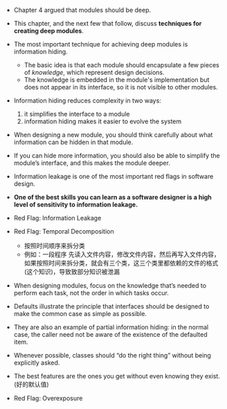 + Chapter 4 argued that modules should be deep.
+ This chapter, and the next few that follow, discuss **techniques for creating deep modules**.

+ The most important technique for achieving deep modules is information hiding.
    + The basic idea is that each module should encapsulate a few pieces of *knowledge*, which represent design decisions.
    + The knowledge is embedded in the module's implementation but does not appear in its interface, so it is not visible to other modules.

+ Information hiding reduces complexity in two ways:
    1. it simplifies the interface to a module
    2. information hiding makes it easier to evolve the system

+ When designing a new module, you should think carefully about what information can be hidden in that module.
+ If you can hide more information, you should also be able to simplify the module’s interface, and this makes the module deeper.

+ Information leakage is one of the most important red flags in software design.
+ **One of the best skills you can learn as a software designer is a high level of sensitivity to information leakage.**

+ Red Flag: Information Leakage

+ Red Flag: Temporal Decomposition
    + 按照时间顺序来拆分类
    + 例如：一段程序 先读入文件内容，修改文件内容，然后再写入文件内容，如果按照时间来拆分类，就会有三个类，这三个类里都依赖的文件的格式(这个知识)，导致致部分知识被泄漏

+ When designing modules, focus on the knowledge that’s needed to perform each task, not the order in which tasks occur.

+ Defaults illustrate the principle that interfaces should be designed to make the common case as simple as possible.
+ They are also an example of partial information hiding: in the normal case, the caller need not be aware of the existence of the defaulted item.
+ Whenever possible, classes should “do the right thing” without being explicitly asked.
+ The best features are the ones you get without even knowing they exist.(好的默认值)

+ Red Flag: Overexposure
